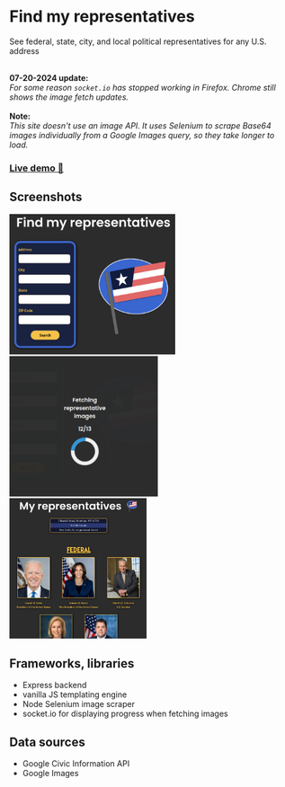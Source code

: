 # Find my representatives

See federal, state, city, and local political representatives for any U.S. address<br>
<br>

**07-20-2024 update:**<br>*For some reason `socket.io` has stopped working in Firefox. Chrome still shows the image fetch updates.*<br>
<br>
**Note:**<br>*This site doesn't use an image API. It uses Selenium to scrape Base64 images individually from a Google Images query, so they take longer to load.*<br>


### [Live demo 🔗](https://jeffvalcher.com/reps)

## Screenshots

<img src='screenshots/ss_home.png' height='250px'>
<img src='screenshots/ss_sock.png' height='250px'>
<img src='screenshots/ss_results.png' height='250px'>

## Frameworks, libraries

- Express backend
- vanilla JS templating engine
- Node Selenium image scraper
- socket.io for displaying progress when fetching images

## Data sources

- Google Civic Information API
- Google Images
